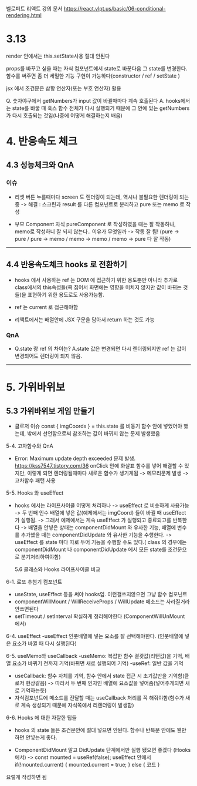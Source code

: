 벨로퍼트 리액트 강의 문서
https://react.vlpt.us/basic/06-conditional-rendering.html

# 3.13

render 안에서는 this.setState사용 절대 안된다

props를 바꾸고 싶을 때는 자식 컴포넌트에서 state로 바꾼다음 그 state를 변경한다.
함수를 써주면 좀 더 세밀한 기능 구현이 가능하다(constructor / ref / setState )

jsx 에서 조건문은 삼항 연산자(또는 부호 연산자) 활용

Q. 숫자야구에서 getNumbers가 input 값이 바뀔때마다 계속 호출된다
A. hooks에서는 state를 바꿀 때 훅스 함수 전체가 다시 실행되기 때문에 그 안에 있는 getNumbers 가 다시 호출되는 것임(나중에 어떻게 해결하는지 배움)

# 4. 반응속도 체크

## 4.3 성능체크와 QnA

### 이슈

- 리셋 버튼 누를때마다 screen 도 렌더링이 되는데, 역시나 불필요한 렌더링이 되는 중
  -> 해결 : 스크린과 result 를 다른 컴포넌트로 분리하고 pure 또는 memo 로 작성

- 부모 Component 자식 pureComponent 로 작성하였을 때는 잘 작동하나, memo로 작성하니 잘 되지 않는다.. 이유가 무엇일까
  -> 작동 잘 됨! (pure -> pure / pure -> memo / memo -> memo / memo -> pure 다 잘 작동)

---

## 4.4 반응속도체크 hooks 로 전환하기

- hooks 에서 사용하는 ref 는 DOM 에 접근하기 위한 용도뿐만 아니라 추가로
  class에서의 this속성들(콕 집어서 화면에는 영향을 미치지 않지만 값이 바뀌는 것들)을 표현하기 위한 용도로도 사용가능함.

- ref 는 current 로 접근해야함

- 리액트에서는 배열안에 JSX 구문을 담아서 return 하는 것도 가능

### QnA

- Q.state 랑 ref 의 차이는?
  A.state 값은 변경되면 다시 렌더링되지만 ref 는 값이 변경되어도 렌더링이 되지 않음.

---

# 5. 가위바위보

## 5.3 가위바위보 게임 만들기

- 클로저 이슈 const { imgCoords } = this.state 를 비동기 함수 안에 넣었어야 했는데, 밖에서 선언함으로써 참조하는 값이 바뀌지 않는 문제 발생했음

5-4. 고차함수와 QnA

- Error: Maximum update depth exceeded 문제 발생.
  https://kss7547.tistory.com/36
  onClick 안에 화살표 함수를 넣어 해결할 수 있지만, 이렇게 되면 렌더링될때마다 새로운 함수가 생기게됨 -> 메모리문제 발생
  -> 고차함수 패턴 사용

5-5. Hooks 와 useEffect

- hooks 에서는 라이프사이클 어떻게 처리하나
  -> useEffect 로 비슷하게 사용가능
  -> 두 번째 인수 배열에 넣은 값(예제에서는 imgCoord) 들이 바뀔 때 useEffect 가 실행됨.
  -> 그래서 예제에서는 계속 useEffect 가 실행되고 종료되고를 반복한다
  -> 배열을 안넣은 상태는 componentDidMount 와 유사한 기능, 배열에 변수를 추가했을 때는 componentDidUpdate 와 유사한 기능을 수행한다.
  -> useEffect 를 state 마다 따로 두어 기능을 수행할 수도 있다.( class 의 경우에는 componentDidMount 나 componentDidUpdate 에서 모든 state를 조건문으로 분기처리하여야함)

  5.6 클래스와 Hooks 라이프사이클 비교

6-1. 로또 추첨기 컴포넌트

- useState, useEffect 등을 써야 hooks임. 이런걸쓰지않으면 그냥 함수 컴포넌트
- componentWillMount / WillReceiveProps / WillUpdate 메소드는 사라질거라 안쓰면된다
- setTimeout / setInterval 확실하게 정리해야한다 (ComponentWillUnMount 에서)

6-4. useEffect
-useEffect 인풋배열에 넣는 요소를 잘 선택해야한다. (인풋배열에 넣은 요소가 바뀔 때 다시 실행된다)

6-5. useMemo와 useCallback
-useMemo: 복잡한 함수 결괏값(리턴값)을 기억, 배열 요소가 바뀌기 전까지 기억(바뀌면 새로 실행되어 기억)
-useRef: 일반 값을 기억

- useCallback: 함수 자체를 기억, 함수 안에서 state 접근 시 초기값만을 기억함(클로저 현상같음) -> 따라서 두 번째 인자인 배열에 요소값을 넣어줌(넣어주게되면 새로 기억하는듯)
- 자식컴포넌트에 메소드를 전달할 때는 useCallback 처리를 꼭 해줘야함(함수가 새로 계속 생성되기 때문에 자식쪽에서 리렌더링이 발생함)

6-6. Hooks 에 대한 자잘한 팁들

- hooks 의 state 들은 조건문안에 절대 넣으면 안된다. 함수나 반복문 안에도 웬만하면 안넣는게 좋다.

- ComponentDidMount 말고 DidUpdate 단계에서만 실행 됐으면 좋겠다 (Hooks에서)
  -> const mounted = useRef(false);
  useEffect 안에서 if(!mounted.current) {
  mounted.current = true;
  } else {
  코드
  }

요렇게 작성하면 됨

